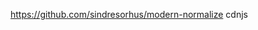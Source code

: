   https://github.com/sindresorhus/modern-normalize
    cdnjs
        <head>
        <!-- title and fonts -->
        <!--  нормализатор -->
        <link rel="stylesheet" href="https://cdnjs.cloudflare.com/ajax/libs/modern-normalize/1.1.0/modern-normalize.min.css" />
        <!-- Потом ваши стили -->
        <link rel="stylesheet" href="ссылка на ваш файл стилей" />
        </head>